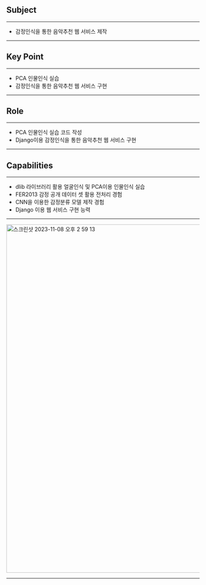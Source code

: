 ## Subject

---

- 감정인식을 통한 음악추천 웹 서비스 제작 

---

## Key Point

---

- PCA 인물인식 실습
- 감정인식을 통한 음악추천 웹 서비스 구현

---

## Role

---

- PCA 인물인식 실습 코드 작성
- Django이용 감정인식을 통한 음악추천 웹 서비스 구현

---

## **Capabilities**

---

- dlib 라이브러리 활용 얼굴인식 및 PCA이용 인물인식 실습
- FER2013 감정 공개 데이터 셋 활용 전처리 경험
- CNN을 이용한 감정분류 모델 제작 경험
- Django 이용 웹 서비스 구현 능력

---

<img width="909" alt="스크린샷 2023-11-08 오후 2 59 13" src="https://github.com/actorjung/Pattern-recognition/assets/112843229/c9f6bbba-2fe4-49c2-939a-3f2738b23898">

---
